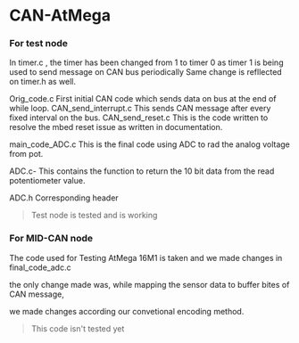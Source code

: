# CAN-AtMega

### For test node
In timer.c , the timer has been changed from 1 to timer 0 as timer 1 is being used to send message on CAN bus periodically Same change is refllected on timer.h as well.

Orig_code.c First initial CAN code which sends data on bus at the end of while loop.
CAN_send_interrupt.c This sends CAN message after every fixed interval on the bus.
CAN_send_reset.c This is the code written to resolve the mbed reset issue as written in documentation.

main_code_ADC.c This is the final code using ADC to rad the analog voltage from pot.

ADC.c- This contains the function to return the 10 bit data from the read potentiometer value.

ADC.h Corresponding header
> Test node is tested and is working


### For MID-CAN node

The code used for Testing AtMega 16M1 is taken and we made changes in final_code_adc.c 

the only change made was, while mapping the sensor data to buffer bites of CAN message, 

we made changes according our convetional encoding method.

  

[//]: <> (Board is compatible with 6 Analog pins but as 8 bits can maximum take 5 sensors data we ommited 6th buffer sensors data in CAN message.)

> This code isn't tested yet


